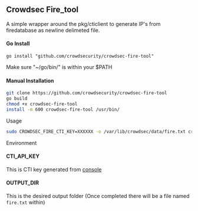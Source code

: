 ## Crowdsec Fire_tool

A simple wrapper around the pkg/cticlient to generate IP's from firedatabase as newline delimeted file.

#### Go Install
```
go install "github.com/crowdsecurity/crowdsec-fire-tool"
```
Make sure "~/go/bin/" is within your $PATH

#### Manual Installation
```bash
git clone https://github.com/crowdsecurity/crowdsec-fire-tool
go build
chmod +x crowdsec-fire-tool
install -m 600 crowdsec-fire-tool /usr/bin/ 
```

Usage

```bash
sudo CROWDSEC_FIRE_CTI_KEY=XXXXXX -o /var/lib/crowdsec/data/fire.txt crowdsec-fire-tool
```

Environment

#### CTI_API_KEY

This is CTI key generated from [console](https://app.crowdsec.net/cti)

#### OUTPUT_DIR

This is the desired output folder (Once completed there will be a file named `fire.txt` within)
